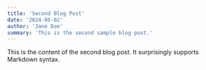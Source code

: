 ```yaml
---
title: 'Second Blog Post'
date: '2024-05-02'
author: 'Jane Doe'
summary: 'This is the second sample blog post.'
---
```


This is the content of the second blog post. It surprisingly supports Markdown syntax.
